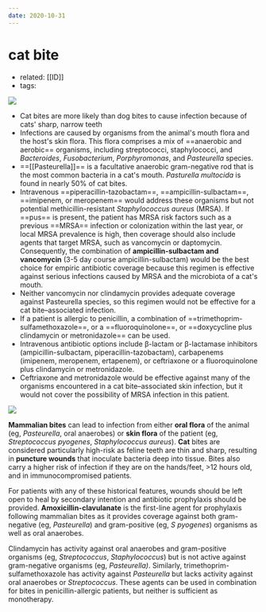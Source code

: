 ```yaml
---
date: 2020-10-31
---
```


# cat bite

- related: [[ID]]
- tags:

<!-- cat bite management -->

![](https://photos.thisispiggy.com/file/wikiFiles/20220711210813.png)

- Cat bites are more likely than dog bites to cause infection because of cats' sharp, narrow teeth
- Infections are caused by organisms from the animal's mouth flora and the host's skin flora. This flora comprises a mix of ==anaerobic and aerobic== organisms, including streptococci, staphylococci, and _Bacteroides_, _Fusobacterium_, _Porphyromonas_, and _Pasteurella_ species.
- ==[[Pasteurella]]== is a facultative anaerobic gram-negative rod that is the most common bacteria in a cat's mouth. _Pasturella multocida_ is found in nearly 50% of cat bites.
- Intravenous ==piperacillin-tazobactam==, ==ampicillin-sulbactam==, ==imipenem, or meropenem== would address these organisms but not potential methicillin-resistant _Staphylococcus aureus_ (MRSA). If ==pus== is present, the patient has MRSA risk factors such as a previous ==MRSA== infection or colonization within the last year, or local MRSA prevalence is high, then coverage should also include agents that target MRSA, such as vancomycin or daptomycin. Consequently, the combination of **ampicillin-sulbactam and vancomycin** (3-5 day course ampicillin-sulbactam) would be the best choice for empiric antibiotic coverage because this regimen is effective against serious infections caused by MRSA and the microbiota of a cat's mouth.
- Neither vancomycin nor clindamycin provides adequate coverage against Pasteurella species, so this regimen would not be effective for a cat bite–associated infection.
- If a patient is allergic to penicillin, a combination of ==trimethoprim-sulfamethoxazole==, or a ==fluoroquinolone==, or ==doxycycline plus clindamycin or metronidazole== can be used.
- Intravenous antibiotic options include β-lactam or β-lactamase inhibitors (ampicillin-sulbactam, piperacillin-tazobactam), carbapenems (imipenem, meropenem, ertapenem), or ceftriaxone or a fluoroquinolone plus clindamycin or metronidazole.
- Ceftriaxone and metronidazole would be effective against many of the organisms encountered in a cat bite–associated skin infection, but it would not cover the possibility of MRSA infection in this patient.

<!-- Bite wounds management -->

![](https://photos.thisispiggy.com/file/wikiFiles/image-20200311203158323.png)

**Mammalian bites** can lead to infection from either **oral flora** of the animal (eg, _Pasteurella_, oral anaerobes) or **skin flora** of the patient (eg, _Streptococcus pyogenes_, _Staphylococcus aureus_). **Cat** bites are considered particularly high-risk as feline teeth are thin and sharp, resulting in **puncture wounds** that inoculate bacteria deep into tissue. Bites also carry a higher  risk of infection if they are on the hands/feet, >12 hours old, and  in immunocompromised patients.

For patients with  any of these historical features, wounds should be left open to heal by  secondary intention and antibiotic prophylaxis should be provided. **Amoxicillin-clavulanate** is the first-line agent for prophylaxis following mammalian bites as it provides coverage against both gram-negative (eg, _Pasteurella_) and gram-positive (eg, _S pyogenes_) organisms as well as oral anaerobes.

Clindamycin has activity against oral anaerobes and gram-positive organisms (eg, _Streptococcus_, _Staphylococcus_) but is not active against gram-negative organisms (eg, _Pasteurella)_. Similarly, trimethoprim-sulfamethoxazole has activity against _Pasteurella_ but lacks activity against oral anaerobes or _Streptococcus_. These agents can be used in combination for bites in penicillin-allergic patients, but neither is sufficient as monotherapy.
